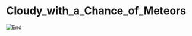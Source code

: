 # Cloudy_with_a_Chance_of_Meteors

![End](https://outoftheboxscience.com/wp-content/uploads/2017/01/asteorid_impact_avoidance.jpg)
